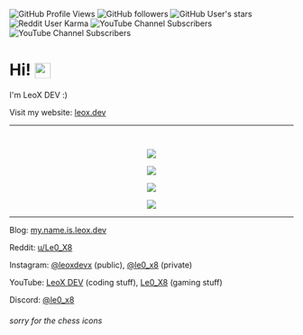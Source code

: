 ![GitHub Profile Views](https://komarev.com/ghpvc/?username=Le0X8&style=for-the-badge&label=views)
![GitHub followers](https://img.shields.io/github/followers/Le0X8?style=for-the-badge&logo=github&label=followers&logoColor=white)
![GitHub User's stars](https://img.shields.io/github/stars/Le0X8?style=for-the-badge&logo=github&label=stars&logoColor=white)
![Reddit User Karma](https://img.shields.io/reddit/user-karma/combined/Le0_X8?style=for-the-badge&logo=reddit&label=karma&logoColor=white)
![YouTube Channel Subscribers](https://img.shields.io/youtube/channel/subscribers/UCxQr6aWk-oqXDk3Q8ciDcoQ?style=for-the-badge&logo=youtube&label=subs%20(1)&logoColor=white)
![YouTube Channel Subscribers](https://img.shields.io/youtube/channel/subscribers/UC_lJq0mAgMytaLX7mgqUtSw?style=for-the-badge&logo=youtube&label=subs%20(2)&logoColor=white)

# Hi! <img src="https://cdn.le0x8.de/chess/icons/book" style="height: 1em; transform: translateY(0.2em);" />

I'm LeoX DEV :) <img src="https://cdn.le0x8.de/chess/icons/good" style="height: 1em; transform: translateY(0.2em);" />

Visit my website: [leox.dev](https://leox.dev/) <img src="https://cdn.le0x8.de/chess/icons/excellent" style="height: 1em; transform: translateY(0.2em);" />

---

<p align="right">
    <img src="https://cdn.le0x8.de/chess/icons/brilliant" style="height: 1em; transform: translateY(0.2em);" />
</p>

<p align="center">
    <a href="https://github.com/Le0X8#user-activity-overview"><picture>
        <source srcset="https://github-readme-stats.vercel.app/api?username=Le0X8&show_icons=true&theme=transparent&border_radius=0&hide_border=true&title_color=108c92&text_color=108c92&icon_color=0e7c80&hide_title=true&show=discussions_started,prs_merged_percentage" media="(prefers-color-scheme: dark)" />
        <source srcset="https://github-readme-stats.vercel.app/api?username=Le0X8&show_icons=true&theme=transparent&border_radius=0&hide_border=true&title_color=108c92&text_color=0c686c&icon_color=0e7c80&hide_title=true&show=discussions_started,prs_merged_percentage" media="(prefers-color-scheme: light), (prefers-color-scheme: no-preference)" />
        <img src="https://github-readme-stats.vercel.app/api?username=Le0X8&show_icons=true&theme=transparent&border_radius=0&hide_border=true&title_color=108c92&text_color=0c686c&icon_color=0e7c80&hide_title=true&show=discussions_started,prs_merged_percentage&bg_color=ffffff" />
    </picture></a>
</p>
<p align="center">
    <a href="https://github.com/Le0X8?tab=repositories"><picture>
        <source srcset="https://github-readme-stats.vercel.app/api/top-langs/?username=Le0X8&size_weight=0.5&count_weight=0.5&langs_count=8&theme=transparent&border_radius=0&hide_border=true&title_color=108c92&text_color=108c92" media="(prefers-color-scheme: dark)" />
        <source srcset="https://github-readme-stats.vercel.app/api/top-langs/?username=Le0X8&size_weight=0.5&count_weight=0.5&langs_count=8&theme=transparent&border_radius=0&hide_border=true&title_color=108c92&text_color=0c686c" media="(prefers-color-scheme: light), (prefers-color-scheme: no-preference)" />
        <img src="https://github-readme-stats.vercel.app/api/top-langs/?username=Le0X8&size_weight=0.5&count_weight=0.5&langs_count=8&theme=transparent&border_radius=0&hide_border=true&title_color=108c92&text_color=0c686c&bg_color=ffffff">
    </picture></a>
</p>
<p align="center">
    <a href="https://github.com/Le0X8#user-activity-overview"><img src="https://github-readme-streak-stats.herokuapp.com/?user=Le0X8&theme=transparent&hide_border=true&border_radius=0&date_format=j.m.Y&stroke=0e7c80&ring=108c92&fire=0e7c80&currStreakNum=0e7c80&sideNums=0e7c80&currStreakLabel=108c92&sideLabels=108c92&dates=0c686c"></a>
</p>
<p align="center">
    <a href="https://wakatime.com/@Le0_X8"><picture>
        <source srcset="https://github-readme-stats.vercel.app/api/wakatime?username=Le0_X8&langs_count=8&theme=transparent&border_radius=0&hide_border=true&title_color=108c92&text_color=dddddd&custom_title=Coding%20Time" media="(prefers-color-scheme: dark)" />
        <source srcset="https://github-readme-stats.vercel.app/api/wakatime?username=Le0_X8&langs_count=8&theme=transparent&border_radius=0&hide_border=true&title_color=108c92&text_color=0c686c&custom_title=Coding%20Time" media="(prefers-color-scheme: light), (prefers-color-scheme: no-preference)" />
        <img src="https://github-readme-stats.vercel.app/api/wakatime?username=Le0_X8&langs_count=8&theme=transparent&border_radius=0&hide_border=true&title_color=108c92&text_color=0c686c&custom_title=Coding%20Time&bg_color=ffffff">
    </picture></a>
</p>

---

Blog: [my.name.is.leox.dev](https://my.name.is.leox.dev/) <img src="https://cdn.le0x8.de/chess/icons/best" style="height: 1em; transform: translateY(0.2em);" />

Reddit: [u/Le0_X8](https://www.reddit.com/u/Le0_X8) <img src="https://cdn.le0x8.de/chess/icons/mistake" style="height: 1em; transform: translateY(0.2em);" />

Instagram: [@leoxdevx](https://www.instagram.com/leoxdevx/) (public), [@le0_x8](https://www.instagram.com/le0_x8/) (private) <img src="https://cdn.le0x8.de/chess/icons/good" style="height: 1em; transform: translateY(0.2em);" />

YouTube: [LeoX DEV](https://www.youtube.com/@leoxdevx) (coding stuff), [Le0_X8](https://www.youtube.com/@le0x8) (gaming stuff) <img src="https://cdn.le0x8.de/chess/icons/great_find" style="height: 1em; transform: translateY(0.2em);" />

Discord: [@le0_x8](https://discord.com/channels/@me/le0_x8/) <img src="https://cdn.le0x8.de/chess/icons/blunder" style="height: 1em; transform: translateY(0.2em);" />

###### sorry for the chess icons <img src="https://cdn.le0x8.de/chess/icons/incorrect" style="height: 1em; transform: translateY(0.2em);" />
